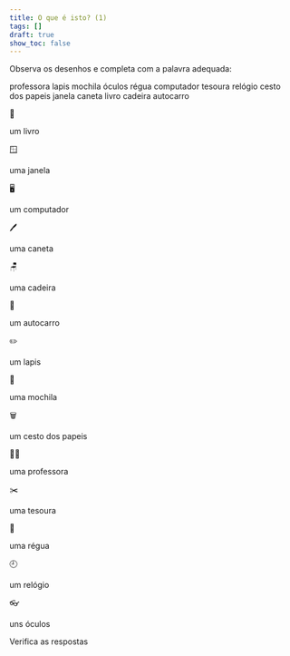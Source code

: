 ```yaml
---
title: O que é isto? (1)
tags: []
draft: true
show_toc: false
---
```

Observa os desenhos e completa com a palavra adequada: 

<e-layout> 
<e-tag color=1>professora</e-tag>
<e-tag color=1>lapis</e-tag>
<e-tag color=1>mochila</e-tag>
<e-tag color=1>óculos</e-tag>
<e-tag color=1>régua</e-tag>
<e-tag color=1>computador</e-tag>
<e-tag color=1>tesoura</e-tag>
<e-tag color=1>relógio</e-tag>
<e-tag color=1>cesto dos papeis</e-tag>
<e-tag color=1>janela</e-tag>
<e-tag color=1>caneta</e-tag>
<e-tag color=1>livro</e-tag>
<e-tag color=1>cadeira</e-tag>
<e-tag color=1>autocarro</e-tag>
</e-layout> 



<e-moji> 📙 </e-moji>

um <e-answer> livro </e-answer>

<e-moji> 🪟 </e-moji>

uma <e-answer> janela </e-answer>

<e-moji> 🖥️ </e-moji>

um <e-answer>computador</e-answer> 

<e-moji> 🖊️ </e-moji>

uma <e-answer>caneta</e-answer>

<e-moji> 🪑</e-moji>

uma <e-answer>cadeira</e-answer>

<e-moji> 🚌 </e-moji>

um <e-answer>autocarro</e-answer>

<e-moji> ✏️ </e-moji>

um <e-answer> lapis </e-moji>

<e-moji> 🎒 </e-moji>

uma <e-answer>mochila</e-answer>

<e-moji> 🗑️ </e-moji>

um <e-answer> cesto dos papeis </e-answer>

<e-moji> 👩‍🏫 </e-moji>

uma <e-answer>professora</e-answer>

<e-moji> ✂️ </e-moji>

uma <e-answer> tesoura </e-answer>

<e-moji> 📏 </e-moji>

uma <e-answer> régua </e-answer>

<e-moji> 🕘 </e-moji>

um <e-answer> relógio </e-moji>

<e-moji> 👓 </e-moji>

uns <e-answer> óculos </e-answer>

<e-validate> Verifica as respostas </e-validate>
